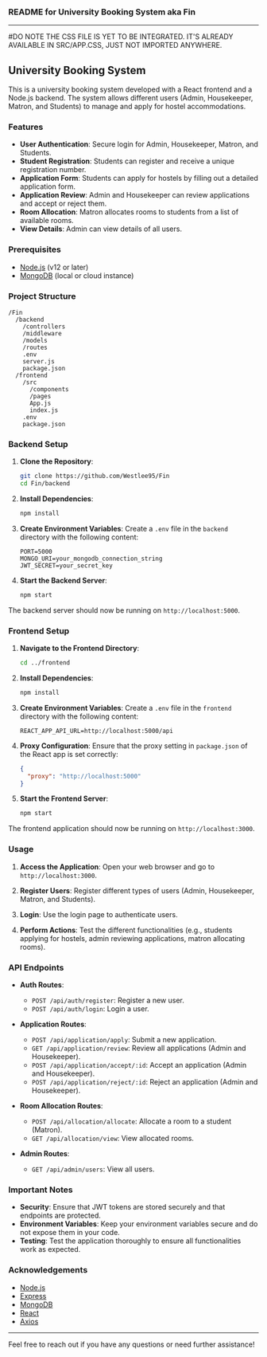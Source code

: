 ### README for University Booking System aka Fin

---
#DO NOTE THE CSS FILE IS YET TO BE INTEGRATED. IT'S ALREADY AVAILABLE IN SRC/APP.CSS, JUST NOT IMPORTED ANYWHERE.

## University Booking System

This is a university booking system developed with a React frontend and a Node.js backend. The system allows different users (Admin, Housekeeper, Matron, and Students) to manage and apply for hostel accommodations.

### Features

- **User Authentication**: Secure login for Admin, Housekeeper, Matron, and Students.
- **Student Registration**: Students can register and receive a unique registration number.
- **Application Form**: Students can apply for hostels by filling out a detailed application form.
- **Application Review**: Admin and Housekeeper can review applications and accept or reject them.
- **Room Allocation**: Matron allocates rooms to students from a list of available rooms.
- **View Details**: Admin can view details of all users.

### Prerequisites

- [Node.js](https://nodejs.org/) (v12 or later)
- [MongoDB](https://www.mongodb.com/) (local or cloud instance)

### Project Structure

```
/Fin
  /backend
    /controllers
    /middleware
    /models
    /routes
    .env
    server.js
    package.json
  /frontend
    /src
      /components
      /pages
      App.js
      index.js
    .env
    package.json
```

### Backend Setup

1. **Clone the Repository**:
   ```bash
   git clone https://github.com/Westlee95/Fin
   cd Fin/backend
   ```

2. **Install Dependencies**:
   ```bash
   npm install
   ```

3. **Create Environment Variables**:
   Create a `.env` file in the `backend` directory with the following content:
   ```env
   PORT=5000
   MONGO_URI=your_mongodb_connection_string
   JWT_SECRET=your_secret_key
   ```

4. **Start the Backend Server**:
   ```bash
   npm start
   ```

The backend server should now be running on `http://localhost:5000`.

### Frontend Setup

1. **Navigate to the Frontend Directory**:
   ```bash
   cd ../frontend
   ```

2. **Install Dependencies**:
   ```bash
   npm install
   ```

3. **Create Environment Variables**:
   Create a `.env` file in the `frontend` directory with the following content:
   ```env
   REACT_APP_API_URL=http://localhost:5000/api
   ```

4. **Proxy Configuration**:
   Ensure that the proxy setting in `package.json` of the React app is set correctly:
   ```json
   {
     "proxy": "http://localhost:5000"
   }
   ```

5. **Start the Frontend Server**:
   ```bash
   npm start
   ```

The frontend application should now be running on `http://localhost:3000`.

### Usage

1. **Access the Application**: Open your web browser and go to `http://localhost:3000`.

2. **Register Users**: Register different types of users (Admin, Housekeeper, Matron, and Students).

3. **Login**: Use the login page to authenticate users.

4. **Perform Actions**: Test the different functionalities (e.g., students applying for hostels, admin reviewing applications, matron allocating rooms).

### API Endpoints

- **Auth Routes**:
  - `POST /api/auth/register`: Register a new user.
  - `POST /api/auth/login`: Login a user.

- **Application Routes**:
  - `POST /api/application/apply`: Submit a new application.
  - `GET /api/application/review`: Review all applications (Admin and Housekeeper).
  - `POST /api/application/accept/:id`: Accept an application (Admin and Housekeeper).
  - `POST /api/application/reject/:id`: Reject an application (Admin and Housekeeper).

- **Room Allocation Routes**:
  - `POST /api/allocation/allocate`: Allocate a room to a student (Matron).
  - `GET /api/allocation/view`: View allocated rooms.

- **Admin Routes**:
  - `GET /api/admin/users`: View all users.

### Important Notes

- **Security**: Ensure that JWT tokens are stored securely and that endpoints are protected.
- **Environment Variables**: Keep your environment variables secure and do not expose them in your code.
- **Testing**: Test the application thoroughly to ensure all functionalities work as expected.

### Acknowledgements

- [Node.js](https://nodejs.org/)
- [Express](https://expressjs.com/)
- [MongoDB](https://www.mongodb.com/)
- [React](https://reactjs.org/)
- [Axios](https://axios-http.com/)

---

Feel free to reach out if you have any questions or need further assistance!